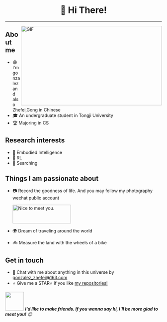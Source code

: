 <h1 align="center">👋 Hi There! 
</h1>

---

<img align="right"  alt="GIF" src="https://github.com/ZhefeiGong/ZhefeiGong/blob/main/resources/Universe2.gif" height="255" width="453"/>

## About me  
- 😄 I'm gonzalez and also Zhefei,Gong in Chinese
- 🎓 An undergraduate student in Tongji University
- 🏆 Majoring in CS
## Research interests
- 🤖️ Embodied Intelligence
- 🌌 RL
- 🌱 Searching
## Things I am passionate about
- 📷 Record the goodness of life. And you may follow my photography wechat public account

  <img src="https://github.com/ZhefeiGong/ZhefeiGong/blob/main/resources/gonPlanet.png" alt="Nice to meet you." width="187" height="60">
- 🌍 Dream of traveling around the world
- 🚲 Measure the land with the wheels of a bike
## Get in touch 
- 💬 Chat with me about anything in this universe by gonzalez_zhefei@163.com
- :star: Give me a STAR:star: if you like [my repositories!](https://github.com/ZhefeiGong?tab=repositories) 



<!--<img src="https://raw.githubusercontent.com/sagar-viradiya/sagar-viradiya/master/resources/banner.png" alt="Nice to meet you.">-->


<img src="https://media.giphy.com/media/LnQjpWaON8nhr21vNW/giphy.gif" width="60"> <em><b>I'd like to make friends. If you wanna say hi, I'll be more glad to meet you!</b> 😊</em>
